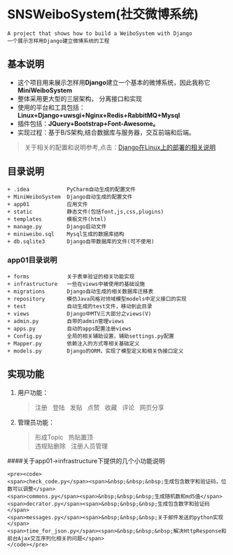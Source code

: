 # SNSWeiboSystem(社交微博系统) #
	A project that shows how to build a WeiboSystem with Django
	一个展示怎样用Django建立微博系统的工程
## 基本说明 ##
* 这个项目用来展示怎样用**Django**建立一个基本的微博系统，因此我称它**MiniWeiboSystem**
* 整体采用更大型的三层架构， 分离接口和实现
* 使用的平台和工具包括： **Linux+Django+uwsgi+Nginx+Redis+RabbitMQ+Mysql** 
* 插件包括：**JQuery+Bootstrap+Font-Awesome。**
* 实现过程：基于B/S架构,结合数据库与服务器，交互前端和后端。
> 关于相关的配置和说明参考,点击：[Django在Linux上的部署的相关说明](https://github.com/lyamango/DeployDjangoOnLinux)
		
		
## 目录说明
	+ .idea            PyCharm自动生成的配置文件
	+ MiniWeiboSystem  Django自动生成的配置文件
	+ app01            应用文件
	+ static           静态文件(包括font,js,css,plugins)
	+ templates        模板文件(html)
	+ manage.py        Django启动文件
	+ miniweibo.sql    Mysql生成的数据库结构
	+ db.sqlite3       Django自带数据库的文件(可不使用)
### app01目录说明 
	+ forms            关于表单验证的相关功能实现
	+ infrastructure   一些在views中被使用的基础设施
	+ migrations       Django自动生成的相关数据库迁移表
	+ repository       模仿Java风格对领域模型models中定义接口的实现
	+ test             自动生成的test文件，移动到此目录
	+ views            Django中MTV三大部分之views(V)
	+ admin.py         自带的admin管理views
	+ apps.py          自动的apps配置注册views
	+ Config.py        全局的相关辅助设置，辅助settings.py配置
	+ Mapper.py        依赖注入的方式等相关基础定义
	+ models.py        Django的ORM，实现了模型定义和相关伪接口定义

## 实现功能 
1. 用户功能： 
	> 注册 &nbsp;
	> 登陆 &nbsp;
	> 发贴 &nbsp;
	> 点赞 &nbsp;
	> 收藏 &nbsp;
	> 评论 &nbsp;
	> 网页分享
2. 管理员功能：
	> 形成Topic &nbsp; 
	> 热贴置顶 &nbsp;  	
	> 违规贴删除 &nbsp;
	> 注册人员管理

####关于app01->infrastructure下提供的几个小功能说明
``` 
<pre><code>
<span>check_code.py</span><span>&nbsp;&nbsp;&nbsp;生成包含数字和验证码，位数可以调整</span>
<span>commons.py</span><span>&nbsp;&nbsp;&nbsp;生成随机数和md5值</span>
<span>decrator.py</span><span>&nbsp;&nbsp;&nbsp;生成包含数字和验证码</span>
<span>messages.py</span><span>&nbsp;&nbsp;&nbsp;关于邮件发送的python实现</span>
<span>time_for_json.py</span><span>&nbsp;&nbsp;&nbsp;解决HttpResponse和前台Ajax交互序列化相关的问题</span>
</code></pre>

```
	
